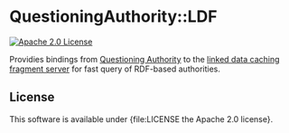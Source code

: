 QuestioningAuthority::LDF
=========================
[![Apache 2.0 License](http://img.shields.io/badge/APACHE2-license-blue.svg)](./LICENSE)

Providies bindings from [Questioning Authority](https://github.com/projecthydra-labs/questioning_authority) to the [linked data caching fragment server](https://github.com/ActiveTriples/linked-data-fragments) for fast query of RDF-based authorities.

License
-------

This software is available under {file:LICENSE the Apache 2.0 license}.
